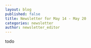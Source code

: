 ```yaml
---
layout: blog
published: false
title: Newsletter for May 14 - May 20
categories: newsletter
author: newsletter_editor
---
```


todo